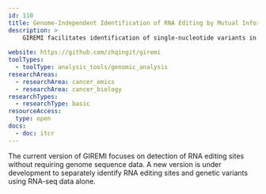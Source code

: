 ```yaml
---
id: 110
title: Genome-Independent Identification of RNA Editing by Mutual Information (GIREMI)
description: >
    GIREMI facilitates identification of single-nucleotide variants in RNA-seq data. 
    
website: https://github.com/zhqingit/giremi
toolTypes:
  - toolType: analysis_tools/genomic_analysis
researchAreas:
  - researchArea: cancer_omics
  - researchArea: cancer_biology
researchTypes:
  - researchType: basic
resourceAccess:
  type: open
docs:
  - doc: itcr       
---
```

The current version of GIREMI focuses on detection of RNA editing sites without requiring genome sequence data. A new version is under development to separately identify RNA editing sites and genetic variants using RNA-seq data alone.